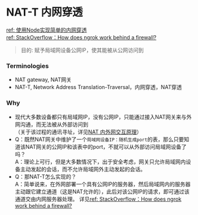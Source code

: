 # NAT-T 内网穿透
[ref: 使用Node实现简单的内网穿透](https://juejin.im/post/5deef82de51d455815099880)  
[ref: StackOverflow：How does ngrok work behind a firewall?](https://stackoverflow.com/questions/23395129/how-does-ngrok-work-behind-a-firewall)  
> 目的: 赋予局域网设备公网IP，使其能被从公网访问到   

### Terminologies  
- NAT gateway, NAT网关  
- NAT-T, Network Address Translation-Traversal，内网穿透，NAT穿透  

### Why  
- 现代大多数设备都只有局域网IP，没有公网IP，只能通过接入NAT网关来与外网沟通，而无法被从外部访问到  
  （关于该过程的通讯寻址，详见[NAT 内外网交互原理](https://github.com/BoyanHou/Boyan-Hou-Software-Engineering-Notebook/blob/master/NAT/NAT%20%E5%86%85%E5%A4%96%E7%BD%91%E4%BA%A4%E4%BA%92%E5%8E%9F%E7%90%86.md)）
- Q：既然NAT网关中维护了一个`局域网设备IP：随机生成port`的表，那么只要知道该NAT网关的公网IP和该表中的port，不就可以从外部访问局域网设备了吗？  
  A：理论上可行，但是大多数情况下，出于安全考虑，网关只允许局域网内设备主动发起的会话，而不允许局域网外主动发起的会话。  
- Q：那NAT-T怎么实现的？  
  A：简单说来，在外网部署一个具有公网IP的服务器，然后局域网内的服务器主动跟它建立通道（这是NAT允许的），此后对该公网IP的请求，即可通过该通道交由内网服务器处理。 详见[ref: StackOverflow：How does ngrok work behind a firewall?](https://stackoverflow.com/questions/23395129/how-does-ngrok-work-behind-a-firewall)    
